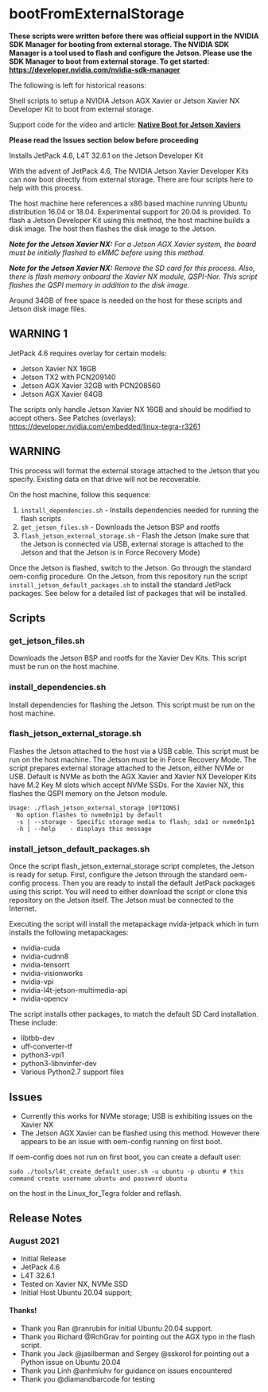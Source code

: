 # bootFromExternalStorage
<b>These scripts were written before there was official support in the NVIDIA SDK Manager for booting from external storage. The NVIDIA SDK Manager is a tool used to flash and configure the Jetson. Please use the SDK Manager to boot from external storage. To get started: https://developer.nvidia.com/nvidia-sdk-manager</b>

The following is left for historical reasons:

Shell scripts to setup a NVIDIA Jetson AGX Xavier or Jetson Xavier NX Developer Kit to boot from external storage.

Support code for the video and article: [**Native Boot for Jetson Xaviers**](https://www.jetsonhacks.com/2021/08/25/native-boot-for-jetson-xaviers/)

**Please read the Issues section below before proceeding**

Installs JetPack 4.6, L4T 32.6.1 on the Jetson Developer Kit

With the advent of JetPack 4.6, The NVIDIA Jetson Xavier Developer Kits can now boot directly from external storage. 
There are four scripts here to help with this process.

The host machine here references a x86 based machine running Ubuntu distribution 16.04 or 18.04. Experimental support for 20.04 is provided. To flash a Jetson Developer Kit using this method, the host machine builds a disk image. The host then flashes the disk image to the Jetson. 

_**Note for the Jetson Xavier NX:** For a Jetson AGX Xavier system, the board must be initially flashed to eMMC before using this method._

_**Note for the Jetson Xavier NX:** Remove the SD card for this process. Also, there is flash memory onboard the Xavier NX module, QSPI-Nor.  This script flashes the QSPI memory in addition to the disk image._

Around 34GB of free space is needed on the host for these scripts and Jetson disk image files.

## WARNING 1
JetPack 4.6 requires overlay for certain models:
* Jetson Xavier NX 16GB
* Jetson TX2 with PCN209140
* Jetson AGX Xavier 32GB with PCN208560
* Jetson AGX Xavier 64GB

The scripts only handle Jetson Xavier NX 16GB and should be modified to accept others. See Patches (overlays): https://developer.nvidia.com/embedded/linux-tegra-r3261 

## WARNING
This process will format the external storage attached to the Jetson that you specify. Existing data on that drive will not be recoverable.

On the host machine, follow this sequence:
1. `install_dependencies.sh` - Installs dependencies needed for running the flash scripts
2. `get_jetson_files.sh` - Downloads the Jetson BSP and rootfs
3. `flash_jetson_external_storage.sh` - Flash the Jetson (make sure that the Jetson is connected via USB, external storage is attached to the Jetson and that the Jetson is in Force Recovery Mode)

Once the Jetson is flashed, switch to the Jetson. Go through the standard oem-config procedure. On the Jetson, from this repository run the script `install_jetson_default_packages.sh` to install the standard JetPack packages. See below for a detailed list of packages that will be installed.

## Scripts

### get_jetson_files.sh
Downloads the Jetson BSP and rootfs for the Xavier Dev Kits. This script must be run on the host machine.

### install_dependencies.sh
Install dependencies for flashing the Jetson. This script must be run on the host machine.

### flash_jetson_external_storage.sh
Flashes the Jetson attached to the host via a USB cable. This script must be run on the host machine. The Jetson must be in Force Recovery Mode.
The script prepares external storage attached to the Jetson, either NVMe or USB. Default is NVMe as both the AGX Xavier and Xavier NX 
Developer Kits have M.2 Key M slots which accept NVMe SSDs. For the Xavier NX, this flashes the QSPI memory on the Jetson module.
```
Usage: ./flash_jetson_external_storage [OPTIONS]
  No option flashes to nvme0n1p1 by default
  -s | --storage - Specific storage media to flash; sda1 or nvme0n1p1
  -h | --help    - displays this message
```
 
 ### install_jetson_default_packages.sh
 Once the script flash_jetson_external_storage script completes, the Jetson is ready for setup. First, configure the Jetson through the standard oem-config process. Then you are ready to install the default JetPack packages using this script.  You will need to either download the script or clone this repository on the Jetson itself. The Jetson must be connected to the Internet.
 
 Executing the script will install the metapackage nvida-jetpack which in turn installs the following metapackages:
 
 * nvidia-cuda
 * nvidia-cudnn8
 * nvidia-tensorrt
 * nvidia-visionworks
 * nvidia-vpi
 * nvidia-l4t-jetson-multimedia-api
 * nvidia-opencv
 
 The script installs other packages, to match the default SD Card installation. These include:
 
 * libtbb-dev
 * uff-converter-tf
 * python3-vpi1
 * python3-libnvinfer-dev
 * Various Python2.7 support files

## Issues
* Currently this works for NVMe storage; USB is exhibiting issues on the Xavier NX
* The Jetson AGX Xavier can be flashed using this method. However there appears to be an issue with oem-config running on first boot.

If oem-config does not run on first boot, you can create a default user:

`sudo ./tools/l4t_create_default_user.sh -u ubuntu -p ubuntu # this command create username ubuntu and password ubuntu`

on the host in the Linux_for_Tegra folder and reflash.

## Release Notes

### August 2021
* Initial Release
* JetPack 4.6
* L4T 32.6.1
* Tested on Xavier NX, NVMe SSD
* Initial Host Ubuntu 20.04 support; 

#### Thanks!
* Thank you Ran @ranrubin for initial Ubuntu 20.04 support.
* Thank you Richard @RchGrav for pointing out the AGX typo in the flash script.
* Thank you Jack @jasilberman and Sergey @sskorol for pointing out a Python issue on Ubuntu 20.04
* Thank you Linh @anhmiuhv for guidance on issues encountered
* Thank you @diamandbarcode for testing

